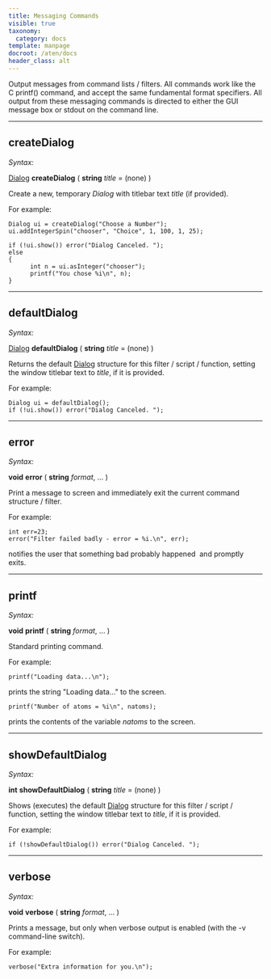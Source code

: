 ```yaml
---
title: Messaging Commands
visible: true
taxonomy:
  category: docs
template: manpage
docroot: /aten/docs
header_class: alt
---
```


Output messages from command lists / filters. All commands work like the C printf() command, and accept the same fundamental format specifiers. All output from these messaging commands is directed to either the GUI message box or stdout on the command line.

---

## createDialog <a id="createdialog"></a>

_Syntax:_

[Dialog](/aten/docs/scripting/variabletypes/dialog) **createDialog** ( **string** _title_ = (none) )

Create a new, temporary _Dialog_ with titlebar text _title_ (if provided).

For example:

```
Dialog ui = createDialog("Choose a Number");
ui.addIntegerSpin("chooser", "Choice", 1, 100, 1, 25);

if (!ui.show()) error("Dialog Canceled. ");
else
{
      int n = ui.asInteger("chooser");
      printf("You chose %i\n", n);
}
```

---

## defaultDialog <a id="defaultdialog"></a>

_Syntax:_

[Dialog](/aten/docs/scripting/variabletypes/dialog) **defaultDialog** ( **string** _title_ = (none) )

Returns the default [Dialog](/aten/docs/scripting/variabletypes/dialog) structure for this filter / script / function, setting the window titlebar text to _title_, if it is provided.

For example:

```
Dialog ui = defaultDialog();
if (!ui.show()) error("Dialog Canceled. ");
```

---

## error <a id="error"></a>

_Syntax:_

**void** **error** ( **string** _format_, ... )

Print a message to screen and immediately exit the current command structure / filter.

For example:

```
int err=23;
error("Filter failed badly - error = %i.\n", err);
```

notifies the user that something bad probably happened  and promptly exits.

---

## printf <a id="printf"></a>

_Syntax:_

**void** **printf** ( **string** _format_, ... )

Standard printing command.

For example:


```
printf("Loading data...\n");
```


prints the string "Loading data..." to the screen.


```
printf("Number of atoms = %i\n", natoms);
```


prints the contents of the variable _natoms_ to the screen.

---

## showDefaultDialog <a id="showdefaultdialog"></a>

_Syntax:_

**int** **showDefaultDialog** ( **string** _title_ = (none) )

Shows (executes) the default [Dialog](/aten/docs/scripting/variabletypes/dialog) structure for this filter / script / function, setting the window titlebar text to _title_, if it is provided.

For example:


```
if (!showDefaultDialog()) error("Dialog Canceled. ");
```


---

## verbose <a id="verbose"></a>

_Syntax:_

**void** **verbose** ( **string** _format_, ... )

Prints a message, but only when verbose output is enabled (with the -v command-line switch).

For example:


```
verbose("Extra information for you.\n");
```



